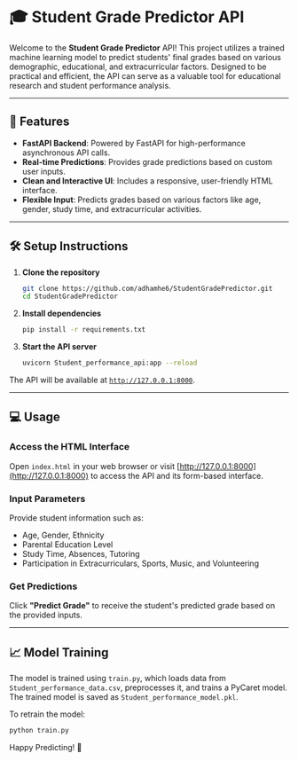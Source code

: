 # 🎓 Student Grade Predictor API

Welcome to the **Student Grade Predictor** API! This project utilizes a trained machine learning model to predict students' final grades based on various demographic, educational, and extracurricular factors. Designed to be practical and efficient, the API can serve as a valuable tool for educational research and student performance analysis.

---

## 🚀 Features
- **FastAPI Backend**: Powered by FastAPI for high-performance asynchronous API calls.
- **Real-time Predictions**: Provides grade predictions based on custom user inputs.
- **Clean and Interactive UI**: Includes a responsive, user-friendly HTML interface.
- **Flexible Input**: Predicts grades based on various factors like age, gender, study time, and extracurricular activities.

---

## 🛠️ Setup Instructions

1. **Clone the repository**
   ```bash
   git clone https://github.com/adhamhe6/StudentGradePredictor.git
   cd StudentGradePredictor
   ```
2. **Install dependencies**
   ```bash
   pip install -r requirements.txt
   ```
3. **Start the API server**
   ```bash
   uvicorn Student_performance_api:app --reload
   ```
The API will be available at [`http://127.0.0.1:8000`](http://127.0.0.1:8000).

---

## 💻 Usage

### Access the HTML Interface
Open `index.html` in your web browser or visit [http://127.0.0.1:8000](http://127.0.0.1:8000) to access the API and its form-based interface.

### Input Parameters
Provide student information such as:

- Age, Gender, Ethnicity
- Parental Education Level
- Study Time, Absences, Tutoring
- Participation in Extracurriculars, Sports, Music, and Volunteering

### Get Predictions
Click **"Predict Grade"** to receive the student's predicted grade based on the provided inputs.

---

## 📈 Model Training

The model is trained using `train.py`, which loads data from `Student_performance_data.csv`, preprocesses it, and trains a PyCaret model. The trained model is saved as `Student_performance_model.pkl`.

To retrain the model:

```bash
python train.py
```  

Happy Predicting! 🎉